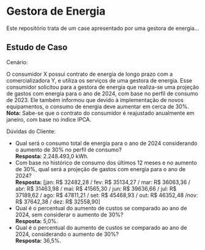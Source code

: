 # Gestora de Energia
Este repositório trata de um case apresentado por uma gestora de energia...

## Estudo de Caso
Cenário:

O consumidor X possui contrato de energia de longo prazo com a comercializadora Y, e utiliza os serviços de uma gestora de energia. Esse consumidor solicitou para a gestora de energia que realiza-se uma projeção de gastos com energia para o ano de 2024, com base no perfil de consumo de 2023. Ele também informou que devido à implementação de novos equipamentos, o consumo de energia deve aumentar em cerca de 30%.<br>
**Nota:** Sabe-se que o contrato do consumidor é reajustado anualmente em janeiro, com base no índice IPCA.
          
Dúvidas do Cliente:

- Qual será o consumo total de energia para o ano de 2024 considerando o aumento de 30% no perfil de consumo?<br>
**Resposta:** 2.248.493,0 kWh.
- Com base no histórico de consumo dos últimos 12 meses e no aumento de 30%, qual será a projeção de gastos com energia para o ano de 2024?<br>
**Resposta:**
[jan: R$ 32482,28 / fev: R$ 35134,27 / mar: R$ 36063,36 / abr: R$ 31463,98 / mai: R$ 41565,30 / jun: R$ 39636,66 / jul: R$ 37189,62 / ago: R$ 47811,21 / set: R$ 45468,93 / out: R$ 46352,48 /nov: R$ 37642,38 / dez: R$ 32558,90]
- Qual é o percentual do aumento de custos se comparado ao ano de 2024, sem considerar o aumento de 30%?<br>
**Resposta:** 5,0%.
- Qual é o percentual do aumento de custos se comparado ao ano de 2024, considerando o aumento de 30%?<br>
**Resposta:** 36,5%.

